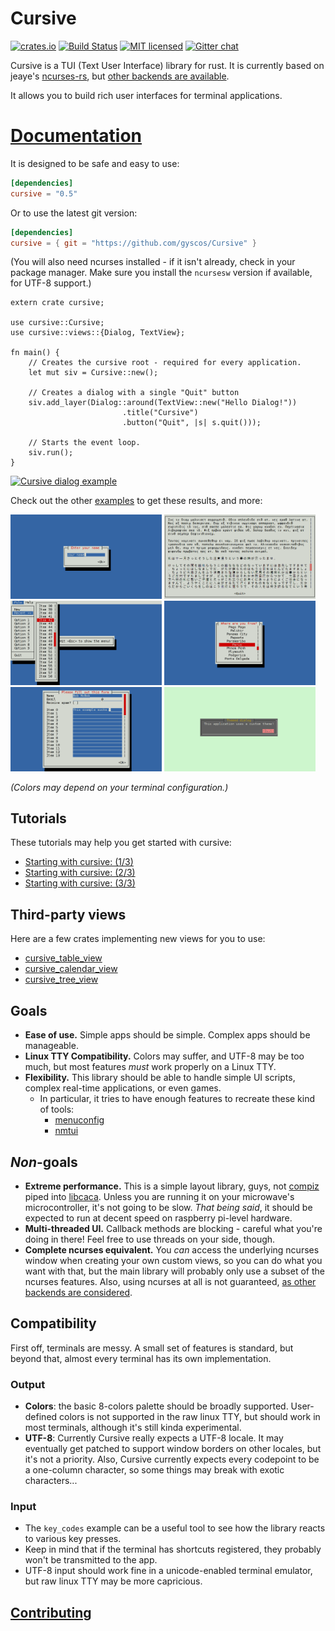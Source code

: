 # Cursive

[![crates.io](https://meritbadge.herokuapp.com/cursive)](https://crates.io/crates/cursive)
[![Build Status](https://travis-ci.org/gyscos/Cursive.svg?branch=master)](https://travis-ci.org/gyscos/Cursive)
[![MIT licensed](https://img.shields.io/badge/license-MIT-blue.svg)](./LICENSE)
[![Gitter chat](https://badges.gitter.im/gyscos/cursive.png)](https://gitter.im/cursive-rs/cursive)

Cursive is a TUI (Text User Interface) library for rust. It is currently based on jeaye's [ncurses-rs](https://github.com/jeaye/ncurses-rs), but [other backends are available](https://github.com/gyscos/Cursive/wiki/Backends).

It allows you to build rich user interfaces for terminal applications.

# [Documentation](http://gyscos.github.io/Cursive/cursive/index.html)

It is designed to be safe and easy to use:

```toml
[dependencies]
cursive = "0.5"
```

Or to use the latest git version:

```toml
[dependencies]
cursive = { git = "https://github.com/gyscos/Cursive" }
```

(You will also need ncurses installed - if it isn't already, check in your package manager. Make sure you install the `ncursesw` version if available, for UTF-8 support.)

```rust,no_run
extern crate cursive;

use cursive::Cursive;
use cursive::views::{Dialog, TextView};

fn main() {
    // Creates the cursive root - required for every application.
    let mut siv = Cursive::new();

    // Creates a dialog with a single "Quit" button
    siv.add_layer(Dialog::around(TextView::new("Hello Dialog!"))
                         .title("Cursive")
                         .button("Quit", |s| s.quit()));

    // Starts the event loop.
    siv.run();
}
```

[![Cursive dialog example](https://raw.githubusercontent.com/gyscos/Cursive/master/doc/cursive_example.png)](examples/dialog.rs)

Check out the other [examples](https://github.com/gyscos/Cursive/tree/master/examples) to get these results, and more:

<div>
<a href="examples/edit.rs"><img src="doc/examples/edit.png" alt="edit.rs example", width="48%" /></a>
<a href="examples/lorem.rs"><img src="doc/examples/lorem.png" alt="lorem.rs example", width="48%" /></a>
<a href="examples/menubar.rs"><img src="doc/examples/menubar.png" alt="menubar.rs example", width="48%" /></a>
<a href="examples/select.rs"><img src="doc/examples/select.png" alt="select.rs example", width="48%" /></a>
<a href="examples/list_view.rs"><img src="doc/examples/list_view.png" alt="list_view.rs example", width="48%" /></a>
<a href="examples/theme.rs"><img src="doc/examples/theme.png" alt="theme.rs example", width="48%" /></a>
</div>

_(Colors may depend on your terminal configuration.)_

## Tutorials

These tutorials may help you get started with cursive:

* [Starting with cursive: (1/3)](https://github.com/gyscos/Cursive/tree/master/doc/tutorial_1.md)
* [Starting with cursive: (2/3)](https://github.com/gyscos/Cursive/tree/master/doc/tutorial_2.md)
* [Starting with cursive: (3/3)](https://github.com/gyscos/Cursive/tree/master/doc/tutorial_3.md)

## Third-party views

Here are a few crates implementing new views for you to use:

* [cursive_table_view](https://github.com/BonsaiDen/cursive_table_view)
* [cursive_calendar_view](https://github.com/BonsaiDen/cursive_calendar_view)
* [cursive_tree_view](https://github.com/BonsaiDen/cursive_tree_view)

## Goals

* **Ease of use.** Simple apps should be simple. Complex apps should be manageable.
* **Linux TTY Compatibility.** Colors may suffer, and UTF-8 may be too much, but most features *must* work properly on a Linux TTY.
* **Flexibility.** This library should be able to handle simple UI scripts, complex real-time applications, or even games.
    * In particular, it tries to have enough features to recreate these kind of tools:
        * [menuconfig](http://en.wikipedia.org/wiki/Menuconfig#/media/File:Linux_x86_3.10.0-rc2_Kernel_Configuration.png)
        * [nmtui](https://access.redhat.com/documentation/en-US/Red_Hat_Enterprise_Linux/7/html/Networking_Guide/sec-Configure_a_Network_Team_Using_the_Text_User_Interface_nmtui.html)

## _Non_-goals

* **Extreme performance.** This is a simple layout library, guys, not [compiz](https://www.google.com/search?q=compiz&tbm=isch) piped into [libcaca](https://www.google.com/search?q=libcaca&tbm=isch). Unless you are running it on your microwave's microcontroller, it's not going to be slow. *That being said*, it should be expected to run at decent speed on raspberry pi-level hardware.
* **Multi-threaded UI.** Callback methods are blocking - careful what you're doing in there! Feel free to use threads on your side, though.
* **Complete ncurses equivalent.** You _can_ access the underlying ncurses window when creating your own custom views, so you can do what you want with that, but the main library will probably only use a subset of the ncurses features. Also, using ncurses at all is not guaranteed, [as other backends are considered](https://github.com/gyscos/Cursive/issues/34).

## Compatibility

First off, terminals are messy. A small set of features is standard, but beyond that, almost every terminal has its own implementation.

### Output

* **Colors**: the basic 8-colors palette should be broadly supported. User-defined colors is not supported in the raw linux TTY, but should work in most terminals, although it's still kinda experimental.
* **UTF-8**: Currently Cursive really expects a UTF-8 locale. It may eventually get patched to support window borders on other locales, but it's not a priority.
Also, Cursive currently expects every codepoint to be a one-column character, so some things may break with exotic characters...

### Input

* The `key_codes` example can be a useful tool to see how the library reacts to various key presses.
* Keep in mind that if the terminal has shortcuts registered, they probably won't be transmitted to the app.
* UTF-8 input should work fine in a unicode-enabled terminal emulator, but raw linux TTY may be more capricious.

## [Contributing](CONTRIBUTING.md)

